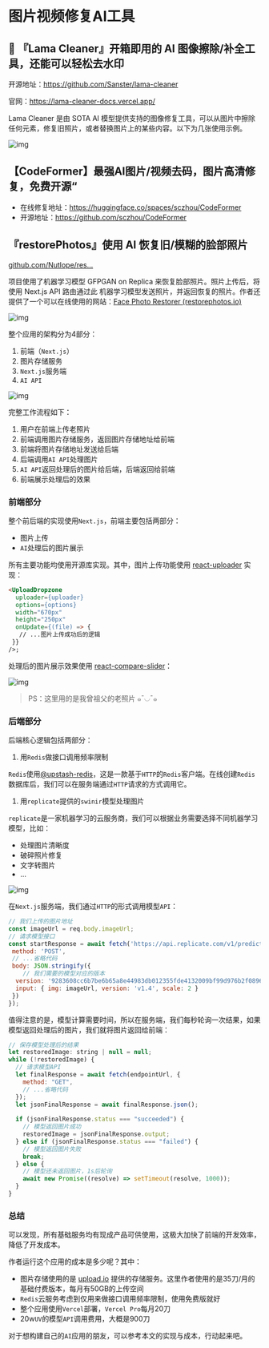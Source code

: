 # 图片视频修复AI工具

## 🚧 『Lama Cleaner』开箱即用的 AI 图像擦除/补全工具，还能可以轻松去水印

开源地址：https://github.com/Sanster/lama-cleaner

官网：https://lama-cleaner-docs.vercel.app/

Lama Cleaner 是由 SOTA AI 模型提供支持的图像修复工具，可以从图片中擦除任何元素，修复旧照片，或者替换图片上的某些内容。以下为几张使用示例。

![img](https://p3-juejin.byteimg.com/tos-cn-i-k3u1fbpfcp/40c575cd05454f7597229842dd182501~tplv-k3u1fbpfcp-zoom-in-crop-mark:4536:0:0:0.awebp)

## 【CodeFormer】最强AI图片/视频去码，图片高清修复，免费开源“

- 在线修复地址：<https://huggingface.co/spaces/sczhou/CodeFormer>
- 开源地址：<https://github.com/sczhou/CodeFormer>

## 『restorePhotos』使用 AI 恢复旧/模糊的脸部照片

[github.com/Nutlope/res…](https://github.com/Nutlope/restorePhotos)

项目使用了机器学习模型 GFPGAN on Replica 来恢复脸部照片。照片上传后，将使用 Next.js API 路由通过此 机器学习模型发送照片，并返回恢复的照片。作者还提供了一个可以在线使用的网站：[Face Photo Restorer (restorephotos.io)](https://www.restorephotos.io/)

![img](https://p3-juejin.byteimg.com/tos-cn-i-k3u1fbpfcp/21e0605d845249f0a7f339a6b7c8ecc1~tplv-k3u1fbpfcp-zoom-in-crop-mark:4536:0:0:0.awebp)

整个应用的架构分为4部分：

1. 前端（`Next.js`）
2. 图片存储服务
3. `Next.js`服务端
4. `AI API`

![img](https://p3-juejin.byteimg.com/tos-cn-i-k3u1fbpfcp/4ec8ea2933a84a0e930cd2d1f2827c91~tplv-k3u1fbpfcp-zoom-in-crop-mark:4536:0:0:0.awebp)

完整工作流程如下：

1. 用户在前端上传老照片
2. 前端调用图片存储服务，返回图片存储地址给前端
3. 前端将图片存储地址发送给后端
4. 后端调用`AI API`处理图片
5. `AI API`返回处理后的图片给后端，后端返回给前端
6. 前端展示处理后的效果

### 前端部分

整个前后端的实现使用`Next.js`，前端主要包括两部分：

- 图片上传
- `AI`处理后的图片展示

所有主要功能均使用开源库实现。其中，图片上传功能使用  [react-uploader](https://www.npmjs.com/package/react-uploader) 实现：

```html
<UploadDropzone
  uploader={uploader}
  options={options}
  width="670px"
  height="250px"
  onUpdate={(file) => {
   // ...图片上传成功后的逻辑
 }}
/>;
```

处理后的图片展示效果使用  [react-compare-slider](https://www.npmjs.com/package/react-compare-slider)：

![img](https://p3-juejin.byteimg.com/tos-cn-i-k3u1fbpfcp/ecc4650920b74c15b6fd2fa548901e3a~tplv-k3u1fbpfcp-zoom-in-crop-mark:4536:0:0:0.awebp)

> PS：这里用的是我曾祖父的老照片 ๑¯◡¯๑

### 后端部分

后端核心逻辑包括两部分：

1. 用`Redis`做接口调用频率限制

`Redis`使用[@upstash-redis](https://docs.upstash.com/redis/overall/pricing)，这是一款基于`HTTP`的`Redis`客户端。在线创建`Redis`数据库后，我们可以在服务端通过`HTTP`请求的方式调用它。

1. 用`replicate`提供的`swinir`模型处理图片

`replicate`是一家机器学习的云服务商，我们可以根据业务需要选择不同机器学习模型，比如：

- 处理图片清晰度
- 破碎照片修复
- 文字转图片
- ...

![img](https://p3-juejin.byteimg.com/tos-cn-i-k3u1fbpfcp/dc650b46209c4d3daa89856318a4da05~tplv-k3u1fbpfcp-zoom-in-crop-mark:4536:0:0:0.awebp)

在`Next.js`服务端，我们通过`HTTP`的形式调用模型`API`：

```js
// 我们上传的图片地址
const imageUrl = req.body.imageUrl;
// 请求模型接口
const startResponse = await fetch('https://api.replicate.com/v1/predictions', {
 method: 'POST',
 // ...省略代码
 body: JSON.stringify({
    // 我们需要的模型对应的版本
  version: '9283608cc6b7be6b65a8e44983db012355fde4132009bf99d976b2f0896856a3',
  input: { img: imageUrl, version: 'v1.4', scale: 2 }
 })
});
```

值得注意的是，模型计算需要时间，所以在服务端，我们每秒轮询一次结果，如果模型返回处理后的图片，我们就将图片返回给前端：

```js
// 保存模型处理后的结果
let restoredImage: string | null = null;
while (!restoredImage) {
  // 请求模型API
  let finalResponse = await fetch(endpointUrl, {
    method: "GET",
    // ...省略代码
  });
  let jsonFinalResponse = await finalResponse.json();
  
  if (jsonFinalResponse.status === "succeeded") {
    // 模型返回图片成功
    restoredImage = jsonFinalResponse.output;
  } else if (jsonFinalResponse.status === "failed") {
    // 模型返回图片失败
    break;
  } else {
    // 模型还未返回图片，1s后轮询
    await new Promise((resolve) => setTimeout(resolve, 1000));
  }
}
```

### 总结

可以发现，所有基础服务均有现成产品可供使用，这极大加快了前端的开发效率，降低了开发成本。

作者运行这个应用的成本是多少呢？其中：

- 图片存储使用的是 [upload.io](https://upload.io/pricing) 提供的存储服务。这里作者使用的是35刀/月的基础付费版本，每月有50GB的上传空间
- `Redis`云服务考虑到仅用来做接口调用频率限制，使用免费版就好
- 整个应用使用`Vercel`部署，`Vercel Pro`每月20刀
- 20w`UV`的模型`API`调用费用，大概是900刀

对于想构建自己的`AI`应用的朋友，可以参考本文的实现与成本，行动起来吧。
